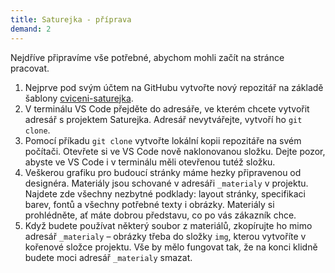 ```yaml
---
title: Saturejka - příprava
demand: 2
---
```


Nejdříve připravíme vše potřebné, abychom mohli začít na stránce pracovat.

1. Nejprve pod svým účtem na GitHubu vytvořte nový repozitář na základě šablony [cviceni-saturejka](https://github.com/Czechitas-podklady-WEB/cviceni-saturejka).
1. V terminálu VS Code přejděte do adresáře, ve kterém chcete vytvořit adresář s projektem Saturejka. Adresář nevytvářejte, vytvoří ho `git clone`.
1. Pomocí příkadu `git clone` vytvořte lokální kopii repozitáře na svém počítači. Otevřete si ve VS Code nově naklonovanou složku. Dejte pozor, abyste ve VS Code i v terminálu měli otevřenou tutéž složku.
1. Veškerou grafiku pro budoucí stránky máme hezky připravenou od designéra. Materiály jsou schované v adresáři `_materialy` v projektu. Najdete zde všechny nezbytné podklady: layout stránky, specifikaci barev, fontů a všechny potřebné texty i obrázky. Materiály si prohlédněte, ať máte dobrou představu, co po vás zákazník chce.
1. Když budete používat některý soubor z materiálů, zkopírujte ho mimo adresář `_materialy` – obrázky třeba do složky `img`, kterou vytvoříte v kořenové složce projektu. Vše by mělo fungovat tak, že na konci klidně budete moci adresář `_materialy` smazat.
